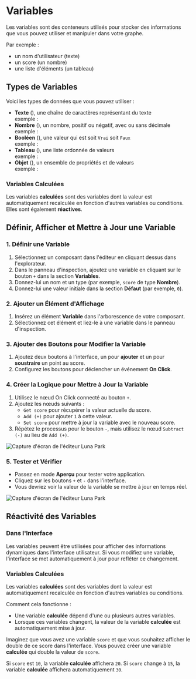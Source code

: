 <script setup lang="ts">
import {LogicType} from "@luna-park/logicnodes";
</script>

# Variables

Les variables sont des conteneurs utilisés pour stocker des informations que vous pouvez utiliser et manipuler dans votre graphe.

Par exemple :

- un nom d'utilisateur (texte)
- un score (un nombre)
- une liste d'éléments (un tableau)

## Types de Variables

Voici les types de données que vous pouvez utiliser :

- **Texte** (<DSchemaType :schema="LogicType.string()" />), une chaîne de caractères représentant du texte<br>
  exemple : <DSchemaValue value="Hello World" />
- **Nombre** (<DSchemaType :schema="LogicType.number()" />), un nombre, positif ou négatif, avec ou sans décimale<br>
  exemple : <DSchemaValue :value="42" />
- **Booléen** (<DSchemaType :schema="LogicType.boolean()" />), une valeur qui est soit `Vrai` soit `Faux`<br>
  exemple : <DSchemaValue :value="true" />
- **Tableau** (<DSchemaType :schema="LogicType.array(LogicType.number())" />), une liste ordonnée de valeurs<br>
  exemple : <DSchemaValue :value="[1, 2, 3]" />
- **Objet** (<DSchemaType :schema="LogicType.object({name: LogicType.string(), age: LogicType.number()})" />), un ensemble de propriétés et de valeurs<br>
  exemple : <DSchemaValue :value="{ name: 'John', age: 30 }" />

### Variables Calculées

Les variables **calculées** sont des variables dont la valeur est automatiquement recalculée en fonction d'autres variables ou conditions. Elles sont également **réactives**.

## Définir, Afficher et Mettre à Jour une Variable

### 1. Définir une Variable

1. Sélectionnez un composant dans l'éditeur en cliquant dessus dans l'explorateur.
2. Dans le panneau d'inspection, ajoutez une variable en cliquant sur le bouton `+` dans la section **Variables**.
3. Donnez-lui un nom et un type (par exemple, `score` de type **Nombre**).
4. Donnez-lui une valeur initiale dans la section **Défaut** (par exemple, `0`).

<DImage
src="../../../assets/visual-scripting/variables/screen1.png"
alt="Capture d'écran de l'éditeur Luna Park"
/>

### 2. Ajouter un Élément d'Affichage

1. Insérez un élément **Variable** dans l'arborescence de votre composant.
2. Sélectionnez cet élément et liez-le à une variable dans le panneau d'inspection.

<DImage
src="../../../assets/visual-scripting/variables/screen2.png"
alt="Capture d'écran de l'éditeur Luna Park"
/>

### 3. Ajouter des Boutons pour Modifier la Variable

1. Ajoutez deux boutons à l'interface, un pour **ajouter** et un pour **soustraire** un point au score.
2. Configurez les boutons pour déclencher un événement **On Click**.

<DImage
src="../../../assets/visual-scripting/variables/gif1.gif"
alt="Capture d'écran de l'éditeur Luna Park"
/>

### 4. Créer la Logique pour Mettre à Jour la Variable

1. Utilisez le nœud On Click connecté au bouton `+`.
2. Ajoutez les nœuds suivants :
   - `Get score` pour récupérer la valeur actuelle du score.
   - `Add (+)` pour ajouter `1` à cette valeur.
   - `Set score` pour mettre à jour la variable avec le nouveau score.
3. Répétez le processus pour le bouton `-`, mais utilisez le nœud `Subtract (-)` au lieu de `Add (+)`.

![Capture d'écran de l'éditeur Luna Park](/assets/visual-scripting/variables/screen3.png)

### 5. Tester et Vérifier

- Passez en mode **Aperçu** pour tester votre application.
- Cliquez sur les boutons `+` et `-` dans l'interface.
- Vous devriez voir la valeur de la variable se mettre à jour en temps réel.

![Capture d'écran de l'éditeur Luna Park](/assets/visual-scripting/variables/gif2.gif)

## Réactivité des Variables

### Dans l'Interface

Les variables peuvent être utilisées pour afficher des informations dynamiques dans l'interface utilisateur. Si vous modifiez une variable, l'interface se met automatiquement à jour pour refléter ce changement.

### Variables Calculées

Les variables **calculées** sont des variables dont la valeur est automatiquement recalculée en fonction d'autres variables ou conditions.

Comment cela fonctionne :

- Une variable **calculée** dépend d'une ou plusieurs autres variables.
- Lorsque ces variables changent, la valeur de la variable **calculée** est automatiquement mise à jour.

Imaginez que vous avez une variable `score` et que vous souhaitez afficher le double de ce score dans l'interface. Vous pouvez créer une variable **calculée** qui double la valeur de `score`.

Si `score` est `10`, la variable **calculée** affichera `20`. Si `score` change à `15`, la variable **calculée** affichera automatiquement `30`.
